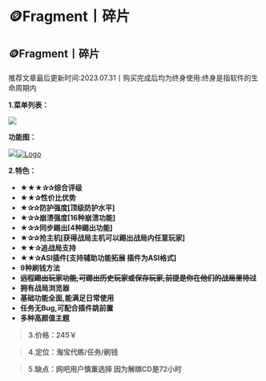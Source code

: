 # 🪙Fragment丨碎片

## 🪙Fragment丨碎片

推荐文章最后更新时间:2023.07.31丨购买完成后均为终身使用:终身是指软件的生命周期内

**1.菜单列表：**

![](https://docs.hzz.im/\~gitbook/image?url=https%3A%2F%2F1382592200-files.gitbook.io%2F%7E%2Ffiles%2Fv0%2Fb%2Fgitbook-x-prod.appspot.com%2Fo%2Fspaces%252F7YXEHggLzaiKwZjRSOD4%252Fuploads%252FFpaVrh69ondB813YWfXt%252Fimage.png%3Falt%3Dmedia%26token%3D077358c4-17fc-43aa-93cc-1912bf2a06a6\&width=768\&dpr=4\&quality=100\&sign=89a1509a\&sv=1)

**功能图：**

![](https://docs.hzz.im/\~gitbook/image?url=https%3A%2F%2F1382592200-files.gitbook.io%2F%7E%2Ffiles%2Fv0%2Fb%2Fgitbook-x-prod.appspot.com%2Fo%2Fspaces%252F7YXEHggLzaiKwZjRSOD4%252Fuploads%252FV6MMLvG62kIkMefq7SGC%252F%25E7%25A2%258E%25E7%2589%2587%25E5%258A%259F%25E8%2583%25BD%25E5%259B%25BE.png%3Falt%3Dmedia%26token%3D94efd121-8eaf-4bfd-8018-0398d38883b3\&width=768\&dpr=4\&quality=100\&sign=4e2e77e0\&sv=1)[![Logo](https://assets.woozooo.com/assets/favicon.ico)](https://hzmod.lanzoub.com/iv4cf055l4ri)

**2.特色：**

* **★★★✰✰综合评级**
* **★★✰性价比优势**
* **★✰✰防护强度\[顶级防护水平]**
* **★✰✰崩溃强度\[16种崩溃功能]**
* **★✰✰同步踢出\[4种踢出功能]**
* **★✰✰抢主机\[获得战局主机可以踢出战局内任意玩家]**
* **★★✰追战局支持**
* **★★✰ASI插件\[支持辅助功能拓展 插件为ASI格式]**
* **9种刷钱方法**
* ~~**远程踢出玩家功能,可踢出历史玩家或保存玩家,前提是你在他们的战局里待过**~~
* **拥有战局浏览器**
* **基础功能全面,能满足日常使用**
* **任务无Bug,可配合插件跳前置**
* **多种高颜值主题**

> **3.价格：245￥**

> **4.定位：淘宝代练/任务/刷钱**

> **5.缺点：网吧用户慎重选择 因为解绑CD是72小时**
